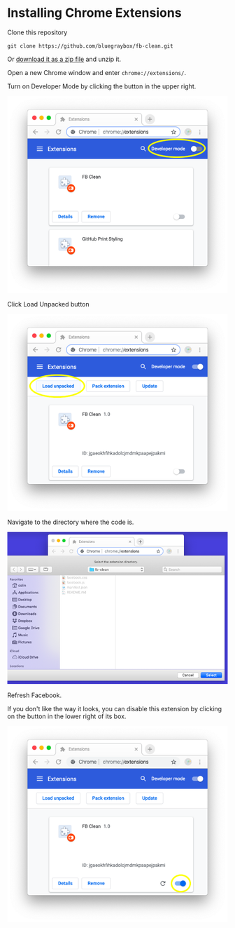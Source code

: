 # Installing Chrome Extensions

Clone this repository
```
git clone https://github.com/bluegraybox/fb-clean.git
```

Or [download it as a zip file](https://github.com/bluegraybox/fb-clean/archive/master.zip) and unzip it.

Open a new Chrome window and enter `chrome://extensions/`.

Turn on Developer Mode by clicking the button in the upper right.

![Screenshot of Developer Mode button](01-Enable_Developer_Mode.png)

Click Load Unpacked button

![Screenshot of Load Unpacked button](02-Load_Unpacked.png)

Navigate to the directory where the code is.

![Screenshot of directory navigation](03-Navigate_to_directory.png)

Refresh Facebook.

If you don't like the way it looks, you can disable this extension by clicking on the button in the lower right of its box.

![Screenshot of extension enable/disable button](04-Disable.png)
